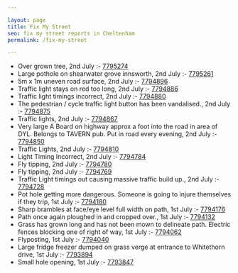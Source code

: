 ```yaml
---

layout: page
title: Fix My Street
seo: fix my street reports in Cheltenham
permalink: /fix-my-street

---
```


<!-- fix_marker starts -->

- Over grown tree, 2nd July :- [7795274](https://www.fixmystreet.com/report/7795274)
- Large pothole on shearwater grove innsworth, 2nd July :- [7795261](https://www.fixmystreet.com/report/7795261)
- 5m x 1m uneven road surface, 2nd July :- [7794896](https://www.fixmystreet.com/report/7794896)
- Traffic light stays on red too long, 2nd July :- [7794886](https://www.fixmystreet.com/report/7794886)
- Traffic light timings incorrect, 2nd July :- [7794880](https://www.fixmystreet.com/report/7794880)
- The pedestrian / cycle traffic light button has been vandalised., 2nd July :- [7794875](https://www.fixmystreet.com/report/7794875)
- Traffic lights, 2nd July :- [7794867](https://www.fixmystreet.com/report/7794867)
- Very large A Board on highway approx a foot into the road in area of DYL. Belongs to TAVERN pub. Put in road every evening, 2nd July :- [7794850](https://www.fixmystreet.com/report/7794850)
- Traffic Lights, 2nd July :- [7794810](https://www.fixmystreet.com/report/7794810)
- Light Timing Incorrect, 2nd July :- [7794784](https://www.fixmystreet.com/report/7794784)
- Fly tipping, 2nd July :- [7794780](https://www.fixmystreet.com/report/7794780)
- Fly tipping, 2nd July :- [7794769](https://www.fixmystreet.com/report/7794769)
- Traffic Light timings out causing massive traffic build up., 2nd July :- [7794728](https://www.fixmystreet.com/report/7794728)
- Pot hole getting more dangerous. Someone is going to injure themselves if they trip, 1st July :- [7794180](https://www.fixmystreet.com/report/7794180)
- Sharp brambles at face/eye level full width on path, 1st July :- [7794176](https://www.fixmystreet.com/report/7794176)
- Path once again ploughed in and cropped over., 1st July :- [7794132](https://www.fixmystreet.com/report/7794132)
- Grass has grown long and has not been mown to delineate path. Electric fences blocking one of right of way, 1st July :- [7794062](https://www.fixmystreet.com/report/7794062)
- Flyposting, 1st July :- [7794040](https://www.fixmystreet.com/report/7794040)
- Large fridge freezer dumped on grass verge at entrance to Whitethorn drive, 1st July :- [7793894](https://www.fixmystreet.com/report/7793894)
- Small hole opening, 1st July :- [7793847](https://www.fixmystreet.com/report/7793847)

<!-- fix_marker ends -->